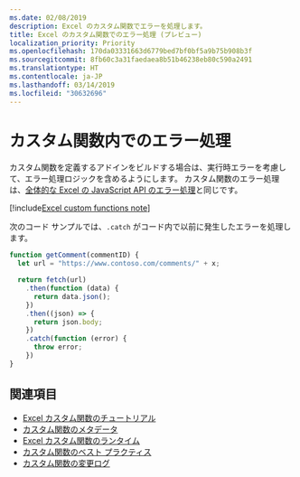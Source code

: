 ```yaml
---
ms.date: 02/08/2019
description: Excel のカスタム関数でエラーを処理します。
title: Excel のカスタム関数でのエラー処理 (プレビュー)
localization_priority: Priority
ms.openlocfilehash: 170da03331663d6779bed7bf0bf5a9b75b908b3f
ms.sourcegitcommit: 8fb60c3a31faedaea8b51b46238eb80c590a2491
ms.translationtype: HT
ms.contentlocale: ja-JP
ms.lasthandoff: 03/14/2019
ms.locfileid: "30632696"
---
```

# <a name="error-handling-within-custom-functions"></a>カスタム関数内でのエラー処理

カスタム関数を定義するアドインをビルドする場合は、実行時エラーを考慮して、エラー処理ロジックを含めるようにします。 カスタム関数のエラー処理は、[全体的な Excel の JavaScript API のエラー処理](excel-add-ins-error-handling.md)と同じです。

[!include[Excel custom functions note](../includes/excel-custom-functions-note.md)]

次のコード サンプルでは、`.catch` がコード内で以前に発生したエラーを処理します。

```js
function getComment(commentID) {
  let url = "https://www.contoso.com/comments/" + x;

  return fetch(url)
    .then(function (data) {
      return data.json();
    })
    .then((json) => {
      return json.body;
    })
    .catch(function (error) {
      throw error;
    })
}
```

## <a name="see-also"></a>関連項目

* [Excel カスタム関数のチュートリアル](../tutorials/excel-tutorial-create-custom-functions.md)
* [カスタム関数のメタデータ](custom-functions-json.md)
* [Excel カスタム関数のランタイム](custom-functions-runtime.md)
* [カスタム関数のベスト プラクティス](custom-functions-best-practices.md)
* [カスタム関数の変更ログ](custom-functions-changelog.md)
